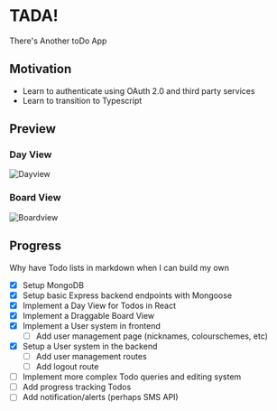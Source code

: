 # TADA!

There's Another toDo App

## Motivation

- Learn to authenticate using OAuth 2.0 and third party services
- Learn to transition to Typescript

## Preview

### Day View

![Dayview](https://github.com/ericsodev/TADA/readme_assets/day.png)

### Board View

![Boardview](https://github.com/ericsodev/TADA/readme_assets/board.png)

## Progress

Why have Todo lists in markdown when I can build my own

- [x] Setup MongoDB
- [x] Setup basic Express backend endpoints with Mongoose
- [x] Implement a Day View for Todos in React
- [x] Implement a Draggable Board View
- [x] Implement a User system in frontend
  - [ ] Add user management page (nicknames, colourschemes, etc)
- [x] Setup a User system in the backend
  - [ ] Add user management routes
  - [ ] Add logout route
- [ ] Implement more complex Todo queries and editing system
- [ ] Add progress tracking Todos
- [ ] Add notification/alerts (perhaps SMS API)
